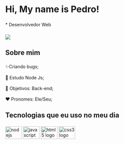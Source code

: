 <h1 align="left">Hi, My name is Pedro!</h1>

###

<p align="left">* Desenvolvedor Web</p>

###

<picture>
<source 
  srcset="https://github-readme-stats.vercel.app/api?username=cthukey&show_icons=true&theme=dark"
  media="(prefers-color-scheme: dark)"
/>
<source
  srcset="https://github-readme-stats.vercel.app/api?username=cthukey&show_icons=true"
  media="(prefers-color-scheme: light), (prefers-color-scheme: no-preference)"
/>
<img src="https://github-readme-stats.vercel.app/api?username=cthukey&show_icons=true" />
</picture>

<h2 align="left">Sobre mim</h2>

###

<p align="left">✨Criando bugs;<br><br>📕 Estudo Node Js;<br><br>🎯 Objetivos: Back-end;<br><br>❤️ Pronomes: Ele/Seu;</p>

###

<h2 align="left">Tecnologias que eu uso no meu dia</h2>

###

<div align="left">
  <img src="https://cdn.jsdelivr.net/gh/devicons/devicon/icons/nodejs/nodejs-original.svg" height="40" width="52" alt="nodejs logo"  />
  <img src="https://cdn.jsdelivr.net/gh/devicons/devicon/icons/javascript/javascript-original.svg" height="40" width="52" alt="javascript logo"  />
  <img src="https://cdn.jsdelivr.net/gh/devicons/devicon/icons/html5/html5-original.svg" height="40" width="52" alt="html5 logo"  />
  <img src="https://cdn.jsdelivr.net/gh/devicons/devicon/icons/css3/css3-original.svg" height="40" width="52" alt="css3 logo"  />
</div>

###
